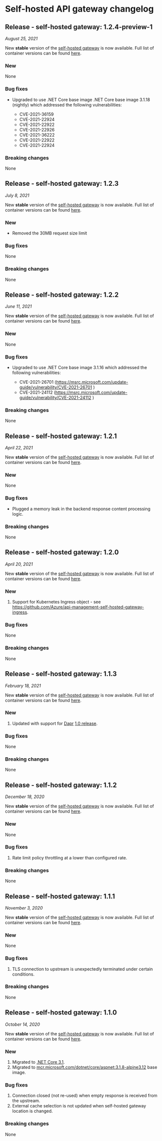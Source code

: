 # Self-hosted API gateway changelog

## Release - self-hosted gateway: 1.2.4-preview-1

*August 25, 2021*

New **stable** version of the [self-hosted gateway](https://aka.ms/apim/shgw/overview) is now available. Full list of container versions can be found [here](https://mcr.microsoft.com/v2/azure-api-management/gateway/tags/list).

### New

None

### Bug fixes

- Upgraded to use .NET Core base image .NET Core base image 3.1.18 (nightly) which addressed the following vulnerabilities:

  - CVE-2021-36159
  - CVE-2021-22924
  - CVE-2021-22922
  - CVE-2021-22926
  - CVE-2021-36222
  - CVE-2021-22922
  - CVE-2021-22924

### Breaking changes

None

## Release - self-hosted gateway: 1.2.3

*July 8, 2021*

New **stable** version of the [self-hosted gateway](https://aka.ms/apim/shgw/overview) is now available. Full list of container versions can be found [here](https://mcr.microsoft.com/v2/azure-api-management/gateway/tags/list).

### New

- Removed the 30MB request size limit

### Bug fixes

None

### Breaking changes

None

## Release - self-hosted gateway: 1.2.2

*June 11, 2021*

New **stable** version of the [self-hosted gateway](https://aka.ms/apim/shgw/overview) is now available. Full list of container versions can be found [here](https://mcr.microsoft.com/v2/azure-api-management/gateway/tags/list).

### New

None

### Bug fixes

- Upgraded to use .NET Core base image 3.1.16 which addressed the following vulnerabilities:

  - CVE-2021-26701 (https://msrc.microsoft.com/update-guide/vulnerability/CVE-2021-26701 )
  - CVE-2021-24112 (https://msrc.microsoft.com/update-guide/vulnerability/CVE-2021-24112 )

### Breaking changes

None

## Release - self-hosted gateway: 1.2.1

*April 22, 2021*

New **stable** version of the [self-hosted gateway](https://aka.ms/apim/shgw/overview) is now available. Full list of container versions can be found [here](https://mcr.microsoft.com/v2/azure-api-management/gateway/tags/list).

### New

None

### Bug fixes

- Plugged a memory leak in the backend response content processing logic.

### Breaking changes

None

## Release - self-hosted gateway: 1.2.0

*April 20, 2021*

New **stable** version of the [self-hosted gateway](https://aka.ms/apim/shgw/overview) is now available. Full list of container versions can be found [here](https://mcr.microsoft.com/v2/azure-api-management/gateway/tags/list).

### New

1. Support for Kubernetes Ingress object - see https://github.com/Azure/api-management-self-hosted-gateway-ingress.

### Bug fixes

None

### Breaking changes

None

## Release - self-hosted gateway: 1.1.3

*February 18, 2021*

New **stable** version of the [self-hosted gateway](https://aka.ms/apim/shgw/overview) is now available. Full list of container versions can be found [here](https://mcr.microsoft.com/v2/azure-api-management/gateway/tags/list).

### New

1. Updated with support for [Dapr](https://dapr.io) [1.0 release](https://blog.dapr.io/posts/2021/02/17/announcing-dapr-v1.0/).

### Bug fixes

None

### Breaking changes

None

## Release - self-hosted gateway: 1.1.2

*December 18, 2020*

New **stable** version of the [self-hosted gateway](https://aka.ms/apim/shgw/overview) is now available. Full list of container versions can be found [here](https://mcr.microsoft.com/v2/azure-api-management/gateway/tags/list).

### New

None

### Bug fixes

1. Rate limit policy throttling at a lower than configured rate.

### Breaking changes

None

## Release - self-hosted gateway: 1.1.1

*November 3, 2020*

New **stable** version of the [self-hosted gateway](https://aka.ms/apim/shgw/overview) is now available. Full list of container versions can be found [here](https://mcr.microsoft.com/v2/azure-api-management/gateway/tags/list).

### New

None

### Bug fixes

1. TLS connection to upstream is unexpectedly terminated under certain conditions.

### Breaking changes

None

## Release - self-hosted gateway: 1.1.0

*October 14, 2020*

New **stable** version of the [self-hosted gateway](https://aka.ms/apim/shgw/overview) is now available. Full list of container versions can be found [here](https://mcr.microsoft.com/v2/azure-api-management/gateway/tags/list).

### New

1. Migrated to [.NET Core 3.1](https://docs.microsoft.com/dotnet/core/whats-new/dotnet-core-3-1).
2. Migrated to [mcr.microsoft.com/dotnet/core/aspnet:3.1.8-alpine3.12]() base image.

### Bug fixes

1. Connection closed (not re-used) when empty response is received from the upstream.
2. External cache selection is not updated when self-hosted gateway location is changed.

### Breaking changes

None
